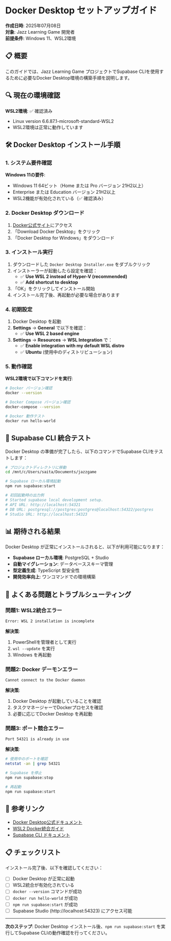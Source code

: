 # Docker Desktop セットアップガイド

**作成日時**: 2025年07月08日  
**対象**: Jazz Learning Game 開発者  
**前提条件**: Windows 11、WSL2環境

## 📋 概要

このガイドでは、Jazz Learning Game プロジェクトでSupabase CLIを使用するために必要なDocker Desktop環境の構築手順を説明します。

## 🔍 現在の環境確認

**WSL2環境**: ✅ 確認済み
- Linux version 6.6.87.1-microsoft-standard-WSL2
- WSL2環境は正常に動作しています

## 🛠️ Docker Desktop インストール手順

### 1. システム要件確認

**Windows 11の要件**:
- Windows 11 64ビット（Home または Pro バージョン 21H2以上）
- Enterprise または Education バージョン 21H2以上
- WSL2機能が有効化されている（✅ 確認済み）

### 2. Docker Desktop ダウンロード

1. [Docker公式サイト](https://www.docker.com/products/docker-desktop/)にアクセス
2. 「Download Docker Desktop」をクリック
3. 「Docker Desktop for Windows」をダウンロード

### 3. インストール実行

1. ダウンロードした `Docker Desktop Installer.exe` をダブルクリック
2. インストーラーが起動したら設定を確認：
   - ✅ **Use WSL 2 instead of Hyper-V (recommended)**
   - ✅ **Add shortcut to desktop**
3. 「OK」をクリックしてインストール開始
4. インストール完了後、再起動が必要な場合があります

### 4. 初期設定

1. Docker Desktop を起動
2. **Settings** → **General** で以下を確認：
   - ✅ **Use WSL 2 based engine**
3. **Settings** → **Resources** → **WSL Integration** で：
   - ✅ **Enable integration with my default WSL distro**
   - ✅ **Ubuntu** (使用中のディストリビューション)

### 5. 動作確認

**WSL2環境で以下コマンドを実行**:

```bash
# Docker バージョン確認
docker --version

# Docker Compose バージョン確認
docker-compose --version

# Docker 動作テスト
docker run hello-world
```

## 🚀 Supabase CLI 統合テスト

Docker Desktop の準備が完了したら、以下のコマンドでSupabase CLIをテストします：

```bash
# プロジェクトディレクトリに移動
cd /mnt/c/Users/saita/Documents/jazzgame

# Supabase ローカル環境起動
npm run supabase:start

# 初回起動時の出力例
# Started supabase local development setup.
# API URL: http://localhost:54321
# DB URL: postgresql://postgres:postgres@localhost:54322/postgres
# Studio URL: http://localhost:54323
```

## 📊 期待される結果

Docker Desktop が正常にインストールされると、以下が利用可能になります：

- **Supabase ローカル環境**: PostgreSQL + Studio
- **自動マイグレーション**: データベーススキーマ管理
- **型定義生成**: TypeScript 型安全性
- **開発効率向上**: ワンコマンドでの環境構築

## 🚨 よくある問題とトラブルシューティング

### 問題1: WSL2統合エラー
```
Error: WSL 2 installation is incomplete
```

**解決策**:
1. PowerShellを管理者として実行
2. `wsl --update` を実行
3. Windows を再起動

### 問題2: Docker デーモンエラー
```
Cannot connect to the Docker daemon
```

**解決策**:
1. Docker Desktop が起動していることを確認
2. タスクマネージャーでDockerプロセスを確認
3. 必要に応じてDocker Desktop を再起動

### 問題3: ポート競合エラー
```
Port 54321 is already in use
```

**解決策**:
```bash
# 使用中のポートを確認
netstat -an | grep 54321

# Supabase を停止
npm run supabase:stop

# 再起動
npm run supabase:start
```

## 🔗 参考リンク

- [Docker Desktop公式ドキュメント](https://docs.docker.com/desktop/windows/)
- [WSL2 Docker統合ガイド](https://docs.docker.com/desktop/windows/wsl/)
- [Supabase CLI ドキュメント](https://supabase.com/docs/guides/cli/local-development)

## 📋 チェックリスト

インストール完了後、以下を確認してください：

- [ ] Docker Desktop が正常に起動
- [ ] WSL2統合が有効化されている  
- [ ] `docker --version` コマンドが成功
- [ ] `docker run hello-world` が成功
- [ ] `npm run supabase:start` が成功
- [ ] Supabase Studio (http://localhost:54323) にアクセス可能

---

**次のステップ**: Docker Desktop インストール後、`npm run supabase:start` を実行してSupabase CLIの動作確認を行ってください。